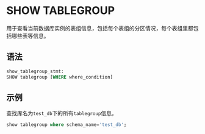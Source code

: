 SHOW TABLEGROUP 
====================================

用于查看当前数据库实例的表组信息，包括每个表组的分区情况，每个表组里都包括哪些表等信息。

语法 
-----------------------

```sql
show_tablegroup_stmt:
SHOW tablegroup [WHERE where_condition]
```



示例 
-----------------------

查找库名为`test_db`下的所有`tablegroup`信息。

```sql
show tablegroup where schema_name='test_db';
```


